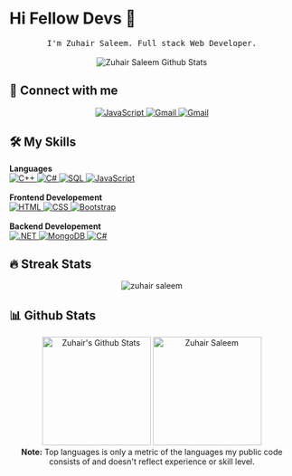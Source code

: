 # Hi Fellow Devs :wave:

<p align="center">
  <samp>
I'm Zuhair Saleem. Full stack Web Developer.
  </samp>
  <br/>
  <br/>
  <img src="https://github-readme-stats.vercel.app/api?username=zuhair0&show_icons=true" alt="Zuhair Saleem Github Stats"></img>
</p>

## 👯 Connect with me
<p align="center">
    <a href="https://www.linkedin.com/in/abdullahqaisarr/" target="_blank">
        <img alt="JavaScript"
            src="https://img.shields.io/badge/LinkedIn-0077B5?style=for-the-badge&logo=linkedin&logoColor=white">
    </a>
    <a href="https://mail.google.com/mail/?view=cm&fs=1&to=abdullahqaisarr@gmail.com" target="_blank">
        <img alt="Gmail" src="https://img.shields.io/badge/Gmail-D14836?style=for-the-badge&logo=gmail&logoColor=white">
    </a>
    <a href="https://github.com/abdullahqaisar" target="_blank">
        <img alt="Gmail"
            src="https://img.shields.io/badge/GitHub-100000?style=for-the-badge&logo=github&logoColor=white">
    </a>
</p>

## 🛠️ My Skills

<p align="center">
    <summary><b>Languages</b></summary>
  <a href="https://www.w3schools.com/cpp/cpp_intro.asp" target="_blank">
        <img alt="C++"
            src="https://img.shields.io/badge/C%2B%2B-00599C?style=for-the-badge&logo=c%2B%2B&logoColor=white">
    </a>
  <a href="https://www.w3schools.com/cs/cs_intro.php" target="_blank">
        <img alt="C#"
            src="https://img.shields.io/badge/C%23-239120?style=for-the-badge&logo=c-sharp&logoColor=white">
    </a>
  <a href="https://www.w3schools.com/sql/sql_intro.asp#:~:text=What%20is%20SQL%3F,for%20Standardization%20(ISO)%20in%201987" target="_blank">
        <img alt="SQL"
            src="https://img.shields.io/badge/MySQL-00000F?style=for-the-badge&logo=mysql&logoColor=white">
    </a>
    <a href="https://developer.mozilla.org/en-US/docs/Web/JavaScript" target="_blank">
        <img alt="JavaScript"
            src="https://img.shields.io/badge/javascript-%23323330.svg?style=for-the-badge&logo=javascript&logoColor=%23F7DF1E">
    </a>
    <br />
    <br />
    <summary><b>Frontend Developement</b></summary>
    <a href="https://www.w3.org/html/" target="_blank">
        <img alt="HTML"
            src="https://img.shields.io/badge/html5-%23E34F26.svg?style=for-the-badge&logo=html5&logoColor=white">
    </a>
    <a href="https://www.w3schools.com/css/" target="_blank">
        <img alt="CSS"
            src="https://img.shields.io/badge/css3-%231572B6.svg?style=for-the-badge&logo=css3&logoColor=white">
    </a>
    <a href="https://getbootstrap.com/" target="_blank">
        <img alt="Bootstrap"
            src="https://img.shields.io/badge/bootstrap-%23563D7C.svg?style=for-the-badge&logo=bootstrap&logoColor=white">
    </a>
    <br />
    <br />
    <summary><b>Backend Developement</b></summary>
    <a href="https://dotnet.microsoft.com/en-us/learn/dotnet/what-is-dotnet#:~:text=.NET%20is%20a%20free%2C%20cross,games%2C%20IoT%2C%20and%20more." target="_blank">
        <img alt=".NET"
            src="https://img.shields.io/badge/.NET-5C2D91?style=for-the-badge&logo=.net&logoColor=white">
    </a>
    <a href="https://nodejs.org/en/" target="_blank">
        <img alt="MongoDB"
            src="https://img.shields.io/badge/MongoDB-4EA94B?style=for-the-badge&logo=mongodb&logoColor=white">
    </a>
  <a href="https://www.w3schools.com/cs/cs_intro.php" target="_blank">
        <img alt="C#"
            src="https://img.shields.io/badge/C%23-239120?style=for-the-badge&logo=c-sharp&logoColor=white">
    </a>
</p>


## 🔥 Streak Stats
<p align="center"><img src="https://github-readme-streak-stats.herokuapp.com/?user=zuhair0&theme=algolia"
        alt="zuhair saleem" /></p>
        
## 📊 Github Stats
<p align="center">
    <a href="https://github.com/zuhair0/github-readme-stats"><img alt="Zuhair's Github Stats"
            src="https://github-readme-stats.vercel.app/api?username=zuhair0&show_icons=true&count_private=true&theme=algolia"
            height="192px" /></a>
    <img src="https://github-readme-stats.vercel.app/api/top-langs?username=zuhair0&langs_count=10&show_icons=true&locale=en&layout=compact&theme=algolia"
        alt="Zuhair Saleem" height="192px" />
    <br />
    <b>Note:</b> Top languages is only a metric of the languages my public code consists of and doesn't reflect
    experience or skill level.
</p>
